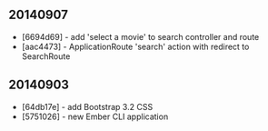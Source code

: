 20140907
----------

* [6694d69] - add 'select a movie' to search controller and route
* [aac4473] - ApplicationRoute 'search' action with redirect to SearchRoute

20140903
----------

* [64db17e] - add Bootstrap 3.2 CSS
* [5751026] - new Ember CLI application
